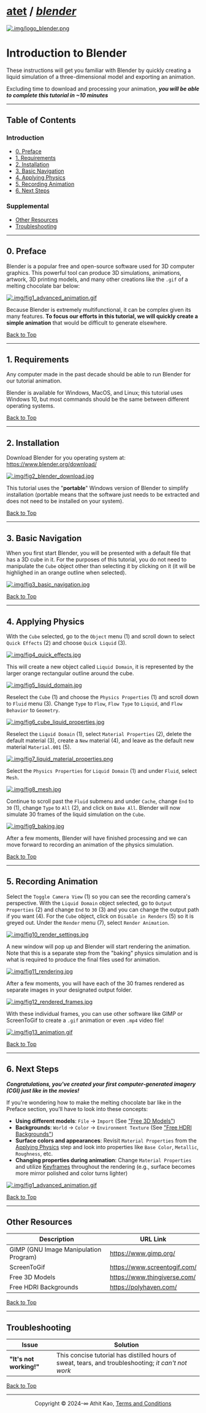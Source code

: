 # [atet](https://github.com/atet) / [**_blender_**](https://github.com/atet/blender/blob/main/README.md#atet--blender)

[![.img/logo_blender.png](.img/logo_blender.png)](#nolink)

# Introduction to Blender

These instructions will get you familiar with Blender by quickly creating a liquid simulation of a three-dimensional model and exporting an animation.

Excluding time to download and processing your animation, _**you will be able to complete this tutorial in ~10 minutes**_

--------------------------------------------------------------------------------------------------

## Table of Contents

### Introduction

* [0. Preface](#0-preface)
* [1. Requirements](#1-requirements)
* [2. Installation](#2-installation)
* [3. Basic Navigation](#3-basic-navigation)
* [4. Applying Physics](#4-applying-physics)
* [5. Recording Animation](#5-recording-animation)
* [6. Next Steps](#6-next-steps)

### Supplemental

* [Other Resources](#other-resources)
* [Troubleshooting](#troubleshooting)

--------------------------------------------------------------------------------------------------

## 0. Preface

Blender is a popular free and open-source software used for 3D computer graphics. This powerful tool can produce 3D simulations, animations, artwork, 3D printing models, and many other creations like the `.gif` of a melting chocolate bar below:

[![.img/fig1_advanced_animation.gif](.img/fig1_advanced_animation.gif)](#nolink)

Because Blender is extremely multifunctional, it can be complex given its many features. **To focus our efforts in this tutorial, we will quickly create a simple animation** that would be difficult to generate elsewhere.

[Back to Top](#table-of-contents)

--------------------------------------------------------------------------------------------------

## 1. Requirements

Any computer made in the past decade should be able to run Blender for our tutorial animation.

Blender is available for Windows, MacOS, and Linux; this tutorial uses Windows 10, but most commands should be the same between different operating systems.

[Back to Top](#table-of-contents)

--------------------------------------------------------------------------------------------------

## 2. Installation

Download Blender for you operating system at: https://www.blender.org/download/

[![.img/fig2_blender_download.jpg](.img/fig2_blender_download.jpg)](#nolink)

This tutorial uses the "**portable**" Windows version of Blender to simplify installation (portable means that the software just needs to be extracted and does not need to be installed on your system).

[Back to Top](#table-of-contents)

--------------------------------------------------------------------------------------------------

## 3. Basic Navigation

When you first start Blender, you will be presented with a default file that has a 3D cube in it. For the purposes of this tutorial, you do not need to manipulate the `Cube` object other than selecting it by clicking on it (it will be highlighed in an orange outline when selected).

[![.img/fig3_basic_navigation.jpg](.img/fig3_basic_navigation.jpg)](#nolink)

[Back to Top](#table-of-contents)

--------------------------------------------------------------------------------------------------

## 4. Applying Physics

With the `Cube` selected, go to the `Object` menu (1) and scroll down to select `Quick Effects` (2) and choose `Quick Liquid` (3).

[![.img/fig4_quick_effects.jpg](.img/fig4_quick_effects.jpg)](#nolink)

This will create a new object called `Liquid Domain`, it is represented by the larger orange rectangular outline around the cube.

[![.img/fig5_liquid_domain.jpg](.img/fig5_liquid_domain.jpg)](#nolink)

Reselect the `Cube` (1) and choose the `Physics Properties` (1) and scroll down to `Fluid` menu (3). Change `Type` to `Flow`, `Flow Type` to `Liquid`, and `Flow Behavior` to `Geometry`.

[![.img/fig6_cube_liquid_properties.jpg](.img/fig6_cube_liquid_properties.jpg)](#nolink)

Reselect the `Liquid Domain` (1), select `Material Properties` (2), delete the default material (3), create a `New` material (4), and leave as the default new material `Material.001` (5).

[![.img/fig7_liquid_material_properties.png](.img/fig7_liquid_material_properties.png)](#nolink)

Select the `Physics Properties` for `Liquid Domain` (1) and under `Fluid`, select `Mesh`.

[![.img/fig8_mesh.jpg](.img/fig8_mesh.jpg)](#nolink)

Continue to scroll past the `Fluid` submenu and under `Cache`, change `End` to `30` (1), change `Type` to `All` (2), and click on `Bake All`. Blender will now simulate 30 frames of the liquid simulation on the `Cube`.

[![.img/fig9_baking.jpg](.img/fig9_baking.jpg)](#nolink)

After a few moments, Blender will have finished processing and we can move forward to recording an animation of the physics simulation.

[Back to Top](#table-of-contents)

--------------------------------------------------------------------------------------------------

## 5. Recording Animation

Select the `Toggle Camera View` (1) so you can see the recording camera's perspective. With the `Liquid Domain` object selected, go to `Output Properties` (2) and change `End` to `30` (3) and you can change the output path if you want (4). For the `Cube` object, click on `Disable in Renders` (5) so it is greyed out. Under the `Render` menu (7), select `Render Animation`.

[![.img/fig10_render_settings.jpg](.img/fig10_render_settings.jpg)](#nolink)

A new window will pop up and Blender will start rendering the animation. Note that this is a separate step from the "baking" physics simulation and is what is required to produce the final files used for animation.

[![.img/fig11_rendering.jpg](.img/fig11_rendering.jpg)](#nolink)

After a few moments, you will have each of the 30 frames rendered as separate images in your designated output folder.

[![.img/fig12_rendered_frames.jpg](.img/fig12_rendered_frames.jpg)](#nolink)

With these individual frames, you can use other software like GIMP or ScreenToGif to create a `.gif` animation or even `.mp4` video file!

[![.img/fig13_animation.gif](.img/fig13_animation.gif)](#nolink)

[Back to Top](#table-of-contents)

--------------------------------------------------------------------------------------------------

## 6. Next Steps

***Congratulations, you've created your first computer-generated imagery (CGI) just like in the movies!*** 

If you're wondering how to make the melting chocolate bar like in the Preface section, you'll have to look into these concepts:

- **Using different models**: `File` → `Import` (See ["Free 3D Models"](#other-resources))
- **Backgrounds**: `World` → `Color` → `Environment Texture` (See ["Free HDRI Backgrounds"](#other-resources))
- **Surface colors and appearances**: Revisit `Material Properties` from the [Applying Physics](#4-applying-physics) step and look into properties like `Base Color`, `Metallic`, `Roughness`, etc.
- **Changing properties during animation**: Change `Material Properties` and utilize [Keyframes](https://docs.blender.org/manual/en/latest/animation/keyframes/index.html) throughout the rendering (e.g., surface becomes more mirror polished and color turns lighter)

[![.img/fig1_advanced_animation.gif](.img/fig1_advanced_animation.gif)](#nolink)

[Back to Top](#table-of-contents)

--------------------------------------------------------------------------------------------------

## Other Resources

**Description** | **URL Link**
--- | ---
GIMP (GNU Image Manipulation Program) | https://www.gimp.org/
ScreenToGif | https://www.screentogif.com/
Free 3D Models | https://www.thingiverse.com/
Free HDRI Backgrounds | https://polyhaven.com/

[Back to Top](#table-of-contents)

--------------------------------------------------------------------------------------------------

## Troubleshooting

Issue | Solution
--- | ---
**"It's not working!"** | This concise tutorial has distilled hours of sweat, tears, and troubleshooting; _it can't not work_

[Back to Top](#table-of-contents)

--------------------------------------------------------------------------------------------------

<p align="center">Copyright © 2024-∞ Athit Kao, <a href="http://www.athitkao.com/tos.html" target="_blank">Terms and Conditions</a></p>
